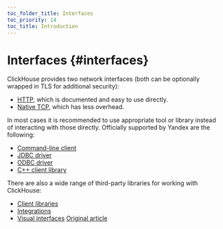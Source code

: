```yaml
---
toc_folder_title: Interfaces
toc_priority: 14
toc_title: Introduction
---
```


# Interfaces {#interfaces}

ClickHouse provides two network interfaces (both can be optionally wrapped in TLS for additional security):

-   [HTTP](http.md), which is documented and easy to use directly.
-   [Native TCP](tcp.md), which has less overhead.

In most cases it is recommended to use appropriate tool or library instead of interacting with those directly. Officially supported by Yandex are the following:

-   [Command-line client](cli.md)
-   [JDBC driver](jdbc.md)
-   [ODBC driver](odbc.md)
-   [C++ client library](cpp.md)

There are also a wide range of third-party libraries for working with ClickHouse:

-   [Client libraries](third-party/client-libraries.md)
-   [Integrations](third-party/integrations.md)
-   [Visual interfaces](third-party/gui.md)
[Original article](https://clickhouse.tech/docs/en/interfaces/) <!--hide-->
